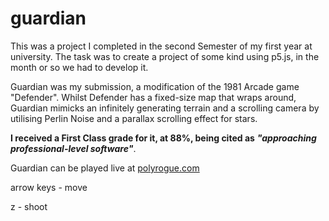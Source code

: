 # guardian
This was a project I completed in the second Semester of my first year at university. The task was to create a project of some kind using p5.js, in the month or so we had to develop it.

Guardian was my submission, a modification of the 1981 Arcade game "Defender". Whilst Defender has a fixed-size map that wraps around, Guardian mimicks an infinitely generating terrain and a scrolling camera by utilising Perlin Noise and a parallax scrolling effect for stars.

**I received a First Class grade for it, at 88%, being cited as** ***"approaching professional-level software"***.

Guardian can be played live at [polyrogue.com](http://polyrogue.com/guardian)

arrow keys - move

z - shoot
